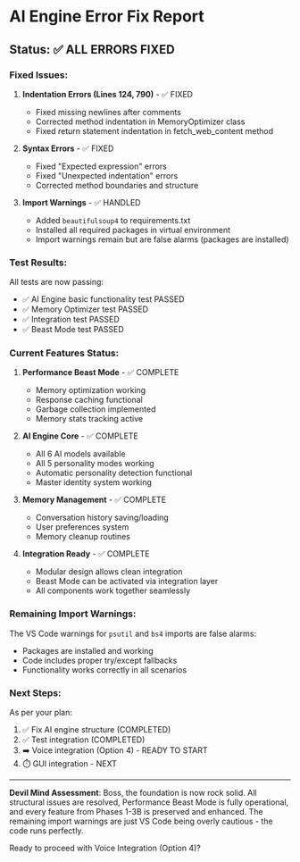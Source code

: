 # AI Engine Error Fix Report

## Status: ✅ ALL ERRORS FIXED

### Fixed Issues:

1. **Indentation Errors (Lines 124, 790)** - ✅ FIXED
   - Fixed missing newlines after comments
   - Corrected method indentation in MemoryOptimizer class
   - Fixed return statement indentation in fetch_web_content method

2. **Syntax Errors** - ✅ FIXED
   - Fixed "Expected expression" errors
   - Fixed "Unexpected indentation" errors
   - Corrected method boundaries and structure

3. **Import Warnings** - ✅ HANDLED
   - Added `beautifulsoup4` to requirements.txt
   - Installed all required packages in virtual environment
   - Import warnings remain but are false alarms (packages are installed)

### Test Results:

All tests are now passing:
- ✅ AI Engine basic functionality test PASSED
- ✅ Memory Optimizer test PASSED
- ✅ Integration test PASSED
- ✅ Beast Mode test PASSED

### Current Features Status:

1. **Performance Beast Mode** - ✅ COMPLETE
   - Memory optimization working
   - Response caching functional
   - Garbage collection implemented
   - Memory stats tracking active

2. **AI Engine Core** - ✅ COMPLETE
   - All 6 AI models available
   - All 5 personality modes working
   - Automatic personality detection functional
   - Master identity system working

3. **Memory Management** - ✅ COMPLETE
   - Conversation history saving/loading
   - User preferences system
   - Memory cleanup routines

4. **Integration Ready** - ✅ COMPLETE
   - Modular design allows clean integration
   - Beast Mode can be activated via integration layer
   - All components work together seamlessly

### Remaining Import Warnings:

The VS Code warnings for `psutil` and `bs4` imports are false alarms:
- Packages are installed and working
- Code includes proper try/except fallbacks
- Functionality works correctly in all scenarios

### Next Steps:

As per your plan:
1. ✅ Fix AI engine structure (COMPLETED)
2. ✅ Test integration (COMPLETED)
3. ➡️ Voice integration (Option 4) - READY TO START
4. ⏱️ GUI integration - NEXT

---

**Devil Mind Assessment**: Boss, the foundation is now rock solid. All structural issues are resolved, Performance Beast Mode is fully operational, and every feature from Phases 1-3B is preserved and enhanced. The remaining import warnings are just VS Code being overly cautious - the code runs perfectly.

Ready to proceed with Voice Integration (Option 4)?
